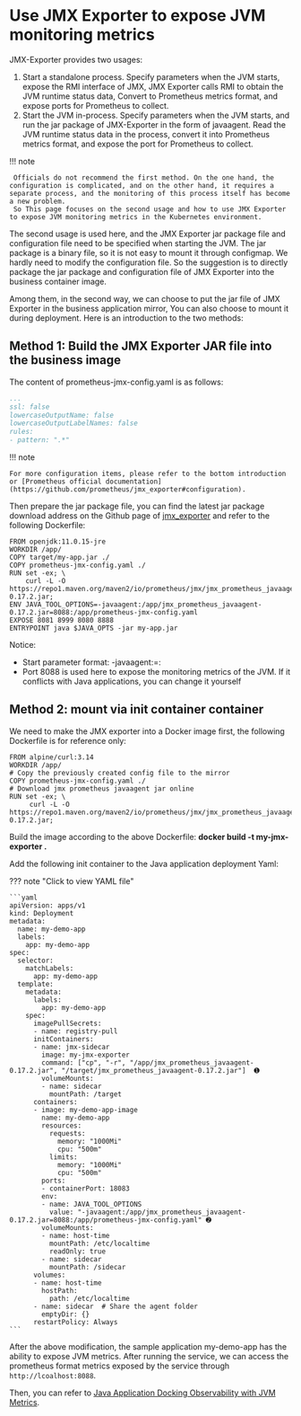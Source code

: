 # Use JMX Exporter to expose JVM monitoring metrics

JMX-Exporter provides two usages:

1. Start a standalone process. Specify parameters when the JVM starts, expose the RMI interface of JMX, JMX Exporter calls RMI to obtain the JVM runtime status data,
    Convert to Prometheus metrics format, and expose ports for Prometheus to collect.
2. Start the JVM in-process. Specify parameters when the JVM starts, and run the jar package of JMX-Exporter in the form of javaagent.
    Read the JVM runtime status data in the process, convert it into Prometheus metrics format, and expose the port for Prometheus to collect.

!!! note

     Officials do not recommend the first method. On the one hand, the configuration is complicated, and on the other hand, it requires a separate process, and the monitoring of this process itself has become a new problem.
     So This page focuses on the second usage and how to use JMX Exporter to expose JVM monitoring metrics in the Kubernetes environment.

The second usage is used here, and the JMX Exporter jar package file and configuration file need to be specified when starting the JVM.
The jar package is a binary file, so it is not easy to mount it through configmap. We hardly need to modify the configuration file.
So the suggestion is to directly package the jar package and configuration file of JMX Exporter into the business container image.

Among them, in the second way, we can choose to put the jar file of JMX Exporter in the business application mirror,
You can also choose to mount it during deployment. Here is an introduction to the two methods:

## Method 1: Build the JMX Exporter JAR file into the business image

The content of prometheus-jmx-config.yaml is as follows:

```yaml title="prometheus-jmx-config.yaml"
...
ssl: false
lowercaseOutputName: false
lowercaseOutputLabelNames: false
rules:
- pattern: ".*"
```

!!! note

    For more configuration items, please refer to the bottom introduction or [Prometheus official documentation](https://github.com/prometheus/jmx_exporter#configuration).

Then prepare the jar package file, you can find the latest jar package download address on the Github page of [jmx_exporter](https://github.com/prometheus/jmx_exporter) and refer to the following Dockerfile:

```shell
FROM openjdk:11.0.15-jre
WORKDIR /app/
COPY target/my-app.jar ./
COPY prometheus-jmx-config.yaml ./
RUN set -ex; \
    curl -L -O https://repo1.maven.org/maven2/io/prometheus/jmx/jmx_prometheus_javaagent/0.17.2/jmx_prometheus_javaagent-0.17.2.jar;
ENV JAVA_TOOL_OPTIONS=-javaagent:/app/jmx_prometheus_javaagent-0.17.2.jar=8088:/app/prometheus-jmx-config.yaml
EXPOSE 8081 8999 8080 8888
ENTRYPOINT java $JAVA_OPTS -jar my-app.jar
```

Notice:

- Start parameter format: -javaagent:=:
- Port 8088 is used here to expose the monitoring metrics of the JVM. If it conflicts with Java applications, you can change it yourself

## Method 2: mount via init container container

We need to make the JMX exporter into a Docker image first, the following Dockerfile is for reference only:

```shell
FROM alpine/curl:3.14
WORKDIR /app/
# Copy the previously created config file to the mirror
COPY prometheus-jmx-config.yaml ./
# Download jmx prometheus javaagent jar online
RUN set -ex; \
     curl -L -O https://repo1.maven.org/maven2/io/prometheus/jmx/jmx_prometheus_javaagent/0.17.2/jmx_prometheus_javaagent-0.17.2.jar;
```

Build the image according to the above Dockerfile: __docker build -t my-jmx-exporter .__ 

Add the following init container to the Java application deployment Yaml:

??? note "Click to view YAML file"

    ```yaml
    apiVersion: apps/v1
    kind: Deployment
    metadata:
      name: my-demo-app
      labels:
        app: my-demo-app
    spec:
      selector:
        matchLabels:
          app: my-demo-app
      template:
        metadata:
          labels:
            app: my-demo-app
        spec:
          imagePullSecrets:
          - name: registry-pull
          initContainers:
          - name: jmx-sidecar
            image: my-jmx-exporter
            command: ["cp", "-r", "/app/jmx_prometheus_javaagent-0.17.2.jar", "/target/jmx_prometheus_javaagent-0.17.2.jar"]  ➊
            volumeMounts:
            - name: sidecar
              mountPath: /target
          containers:
          - image: my-demo-app-image
            name: my-demo-app
            resources:
              requests:
                memory: "1000Mi"
                cpu: "500m"
              limits:
                memory: "1000Mi"
                cpu: "500m"
            ports:
            - containerPort: 18083
            env:
            - name: JAVA_TOOL_OPTIONS
              value: "-javaagent:/app/jmx_prometheus_javaagent-0.17.2.jar=8088:/app/prometheus-jmx-config.yaml" ➋
            volumeMounts:
            - name: host-time
              mountPath: /etc/localtime
              readOnly: true
            - name: sidecar
              mountPath: /sidecar
          volumes:
          - name: host-time
            hostPath:
              path: /etc/localtime
          - name: sidecar  # Share the agent folder
            emptyDir: {}
          restartPolicy: Always
    ```

After the above modification, the sample application my-demo-app has the ability to expose JVM metrics.
After running the service, we can access the prometheus format metrics exposed by the service through `http://lcoalhost:8088`.

Then, you can refer to [Java Application Docking Observability with JVM Metrics](./legacy-jvm.md).

